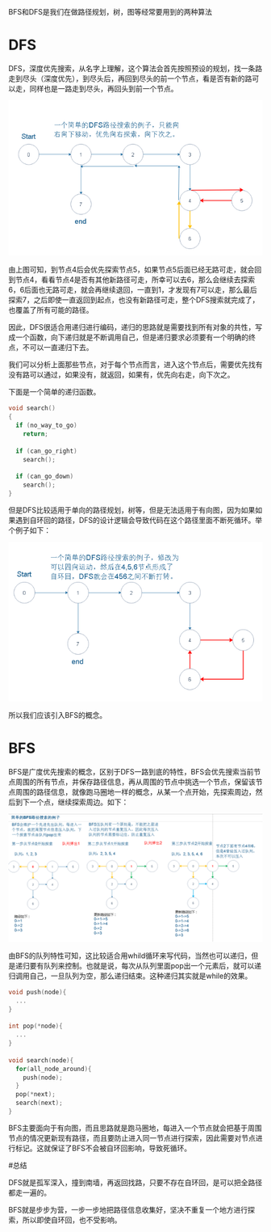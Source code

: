BFS和DFS是我们在做路径规划，树，图等经常要用到的两种算法

# DFS

DFS，深度优先搜索，从名字上理解，这个算法会首先按照预设的规划，找一条路走到尽头（深度优先），到尽头后，再回到尽头的前一个节点，看是否有新的路可以走，同样也是一路走到尽头，再回头到前一个节点。

![Image text](https://github.com/Luojiaxing1991/picture/blob/master/DFS-simple-example.png)

由上图可知，到节点4后会优先探索节点5，如果节点5后面已经无路可走，就会回到节点4，看看节点4是否有其他新路径可走，所幸可以去6，那么会继续去探索6，6后面也无路可走，就会再继续退回，一直到1，才发现有7可以走，那么最后探索7，之后即使一直返回到起点，也没有新路径可走，整个DFS搜索就完成了，也覆盖了所有可能的路径。

因此，DFS很适合用递归进行编码，递归的思路就是需要找到所有对象的共性，写成一个函数，向下递归就是不断调用自己，但是递归要求必须要有一个明确的终点，不可以一直递归下去。

我们可以分析上面那些节点，对于每个节点而言，进入这个节点后，需要优先找有没有路可以通过，如果没有，就返回，如果有，优先向右走，向下次之。

下面是一个简单的递归函数。

```C
void search()
{
  if (no_way_to_go)
    return;

  if (can_go_right)
    search();
  
  if (can_go_down)
    search();
}
```

但是DFS比较适用于单向的路径规划，树等，但是无法适用于有向图，因为如果如果遇到自环回的路径，DFS的设计逻辑会导致代码在这个路径里面不断死循环。举个例子如下：

![Image text](https://github.com/Luojiaxing1991/picture/blob/master/DFS-dead-cycle.png)

所以我们应该引入BFS的概念。

# BFS
BFS是广度优先搜索的概念，区别于DFS一路到底的特性，BFS会优先搜索当前节点周围的所有节点，并保存路径信息，再从周围的节点中挑选一个节点，保留该节点周围的路径信息，就像跑马圈地一样的概念，从某一个点开始，先探索周边，然后到下一个点，继续探索周边。如下：

![Image text](https://github.com/Luojiaxing1991/picture/blob/master/BFS-simple-example.png)

由BFS的队列特性可知，这比较适合用whild循环来写代码，当然也可以递归，但是递归要有队列来控制。也就是说，每次从队列里面pop出一个元素后，就可以递归调用自己，一旦队列为空，那么递归结束。这种递归其实就是while的效果。

```C
void push(node){
  ...
}

int pop(*node){
  ...
}

void search(node){
  for(all_node_around){
    push(node);
  }
  pop(*next);
  search(next);
}
```

BFS主要面向于有向图，而且思路就是跑马圈地，每进入一个节点就会把基于周围节点的情况更新现有路径，而且要防止进入同一节点进行探索，因此需要对节点进行标记。这就保证了BFS不会被自环回影响，导致死循环。

#总结

DFS就是孤军深入，撞到南墙，再返回找路，只要不存在自环回，是可以把全路径都走一遍的。

BFS就是步步为营，一步一步地把路径信息收集好，坚决不重复一个地方进行探索，所以即使自环回，也不受影响。

